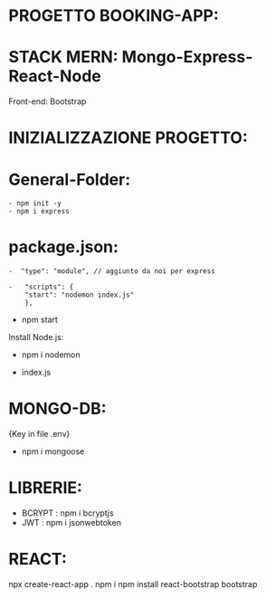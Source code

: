 # PROGETTO BOOKING-APP:

# STACK MERN: Mongo-Express-React-Node

Front-end: Bootstrap

# INIZIALIZZAZIONE PROGETTO:

# General-Folder:
    - npm init -y
    - npm i express


# package.json:
    -  "type": "module", // aggiunto da noi per express

    -   "scripts": {
        "start": "nodemon index.js"
        },


- npm start

Install Node.js:
-  npm i nodemon
*  index.js


# MONGO-DB:
{Key in file .env}
-  npm i mongoose



# LIBRERIE:

- BCRYPT :  npm i bcryptjs
- JWT :     npm i jsonwebtoken


# REACT:
npx create-react-app .
npm i
npm install react-bootstrap bootstrap